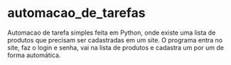 # automacao_de_tarefas
Automacao de tarefa simples feita em Python, onde existe uma lista de produtos que precisam ser cadastradas em um site. O programa entra no site, faz o login e senha, vai na lista de produtos e cadastra um por um de forma automática.
